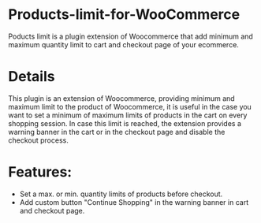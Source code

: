 # Products-limit-for-WooCommerce
Poducts limit is a plugin extension of Woocommerce that add minimum and maximum quantity limit to cart and checkout page of your ecommerce.

# Details
This plugin is an extension of Woocommerce, providing minimum and maximum limit to the product of Woocommerce, 
it is useful in the case you want to set a minimum of maximum limits of products in the cart on every shopping session. 
In case this limit is reached, the extension provides a warning banner in the cart or in the checkout page and disable the checkout process. 

# Features:
* Set a max. or min. quantity limits of products before checkout.
* Add custom button "Continue Shopping" in the warning banner in cart and checkout page.

